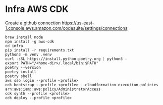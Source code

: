 # Infra AWS CDK

Create a github connection
https://us-east-1.console.aws.amazon.com/codesuite/settings/connections

```
brew install node
npm install -g aws-cdk
cd infra
pip install -r requirements.txt
python3 -m venv .venv
curl -sSL https://install.python-poetry.org | python3 -
export PATH="/<home-dir>/.local/bin:$PATH"
poetry --version
poetry install
poetry shell
aws sso login --profile <profile>
cdk bootstrap --profile <profile> --cloudformation-execution-policies arn:aws:iam::aws:policy/AdministratorAccess
cdk synth --profile <profile>
cdk deploy --profile <profile>
```